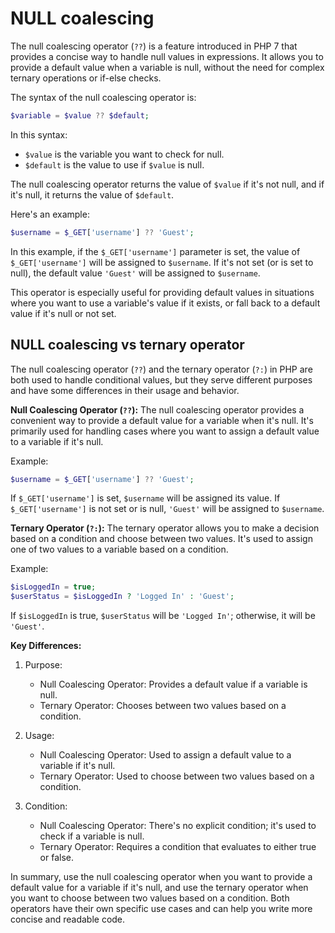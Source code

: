 # NULL coalescing
The null coalescing operator (`??`) is a feature introduced in PHP 7 that provides a concise way to handle null values in expressions. It allows you to provide a default value when a variable is null, without the need for complex ternary operations or if-else checks.

The syntax of the null coalescing operator is:

```php
$variable = $value ?? $default;
```

In this syntax:
- `$value` is the variable you want to check for null.
- `$default` is the value to use if `$value` is null.

The null coalescing operator returns the value of `$value` if it's not null, and if it's null, it returns the value of `$default`.

Here's an example:

```php
$username = $_GET['username'] ?? 'Guest';
```

In this example, if the `$_GET['username']` parameter is set, the value of `$_GET['username']` will be assigned to `$username`. If it's not set (or is set to null), the default value `'Guest'` will be assigned to `$username`.

This operator is especially useful for providing default values in situations where you want to use a variable's value if it exists, or fall back to a default value if it's null or not set.

## NULL coalescing vs ternary operator
The null coalescing operator (`??`) and the ternary operator (`?:`) in PHP are both used to handle conditional values, but they serve different purposes and have some differences in their usage and behavior.

**Null Coalescing Operator (`??`):**
The null coalescing operator provides a convenient way to provide a default value for a variable when it's null. It's primarily used for handling cases where you want to assign a default value to a variable if it's null.

Example:
```php
$username = $_GET['username'] ?? 'Guest';
```

If `$_GET['username']` is set, `$username` will be assigned its value. If `$_GET['username']` is not set or is null, `'Guest'` will be assigned to `$username`.

**Ternary Operator (`?:`):**
The ternary operator allows you to make a decision based on a condition and choose between two values. It's used to assign one of two values to a variable based on a condition.

Example:
```php
$isLoggedIn = true;
$userStatus = $isLoggedIn ? 'Logged In' : 'Guest';
```

If `$isLoggedIn` is true, `$userStatus` will be `'Logged In'`; otherwise, it will be `'Guest'`.

**Key Differences:**
1. Purpose:
   - Null Coalescing Operator: Provides a default value if a variable is null.
   - Ternary Operator: Chooses between two values based on a condition.

2. Usage:
   - Null Coalescing Operator: Used to assign a default value to a variable if it's null.
   - Ternary Operator: Used to choose between two values based on a condition.

3. Condition:
   - Null Coalescing Operator: There's no explicit condition; it's used to check if a variable is null.
   - Ternary Operator: Requires a condition that evaluates to either true or false.

In summary, use the null coalescing operator when you want to provide a default value for a variable if it's null, and use the ternary operator when you want to choose between two values based on a condition. Both operators have their own specific use cases and can help you write more concise and readable code.
